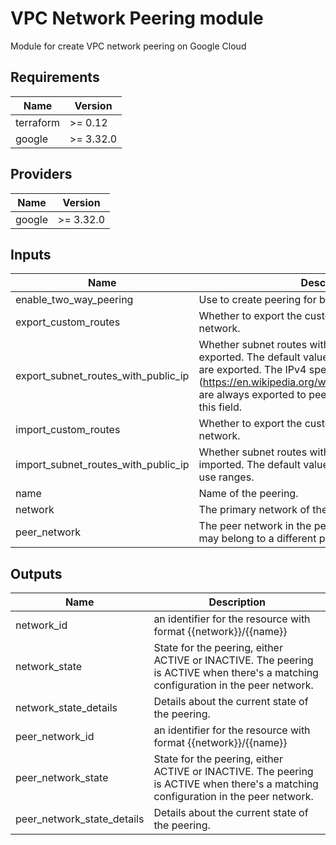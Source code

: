 # VPC Network Peering module

Module for create VPC network peering on Google Cloud

## Requirements

| Name | Version |
|------|---------|
| terraform | >= 0.12 |
| google | >= 3.32.0 |

## Providers

| Name | Version |
|------|---------|
| google | >= 3.32.0 |

## Inputs

| Name | Description | Type | Default | Required |
|------|-------------|------|---------|:--------:|
| enable\_two\_way\_peering | Use to create peering for both of network. | `bool` | `true` | no |
| export\_custom\_routes | Whether to export the custom routes to the peer network. | `bool` | `false` | no |
| export\_subnet\_routes\_with\_public\_ip | Whether subnet routes with public IP range are exported. The default value is true, all subnet routes are exported. The IPv4 special-use ranges (https://en.wikipedia.org/wiki/IPv4#Special_addresses) are always exported to peers and are not controlled by this field. | `bool` | `true` | no |
| import\_custom\_routes | Whether to export the custom routes from the peer network. | `bool` | `false` | no |
| import\_subnet\_routes\_with\_public\_ip | Whether subnet routes with public IP range are imported. The default value is false. The IPv4 special-use ranges. | `bool` | `false` | no |
| name | Name of the peering. | `string` | n/a | yes |
| network | The primary network of the peering. | `string` | n/a | yes |
| peer\_network | The peer network in the peering. The peer network may belong to a different project. | `string` | n/a | yes |

## Outputs

| Name | Description |
|------|-------------|
| network\_id | an identifier for the resource with format {{network}}/{{name}} |
| network\_state | State for the peering, either ACTIVE or INACTIVE. The peering is ACTIVE when there's a matching configuration in the peer network. |
| network\_state\_details | Details about the current state of the peering. |
| peer\_network\_id | an identifier for the resource with format {{network}}/{{name}} |
| peer\_network\_state | State for the peering, either ACTIVE or INACTIVE. The peering is ACTIVE when there's a matching configuration in the peer network. |
| peer\_network\_state\_details | Details about the current state of the peering. |

